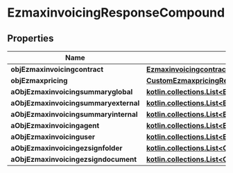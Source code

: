 
# EzmaxinvoicingResponseCompound

## Properties
| Name | Type | Description | Notes |
| ------------ | ------------- | ------------- | ------------- |
| **objEzmaxinvoicingcontract** | [**EzmaxinvoicingcontractResponseCompound**](EzmaxinvoicingcontractResponseCompound.md) |  |  |
| **objEzmaxpricing** | [**CustomEzmaxpricingResponse**](CustomEzmaxpricingResponse.md) |  |  |
| **aObjEzmaxinvoicingsummaryglobal** | [**kotlin.collections.List&lt;EzmaxinvoicingsummaryglobalResponseCompound&gt;**](EzmaxinvoicingsummaryglobalResponseCompound.md) |  |  |
| **aObjEzmaxinvoicingsummaryexternal** | [**kotlin.collections.List&lt;EzmaxinvoicingsummaryexternalResponseCompound&gt;**](EzmaxinvoicingsummaryexternalResponseCompound.md) |  |  |
| **aObjEzmaxinvoicingsummaryinternal** | [**kotlin.collections.List&lt;EzmaxinvoicingsummaryinternalResponseCompound&gt;**](EzmaxinvoicingsummaryinternalResponseCompound.md) |  |  |
| **aObjEzmaxinvoicingagent** | [**kotlin.collections.List&lt;EzmaxinvoicingagentResponseCompound&gt;**](EzmaxinvoicingagentResponseCompound.md) |  |  |
| **aObjEzmaxinvoicinguser** | [**kotlin.collections.List&lt;EzmaxinvoicinguserResponseCompound&gt;**](EzmaxinvoicinguserResponseCompound.md) |  |  |
| **aObjEzmaxinvoicingezsignfolder** | [**kotlin.collections.List&lt;CustomEzmaxinvoicingEzsignfolderResponse&gt;**](kotlin.Any.md) |  |  |
| **aObjEzmaxinvoicingezsigndocument** | [**kotlin.collections.List&lt;CustomEzmaxinvoicingEzsigndocumentResponse&gt;**](kotlin.Any.md) |  |  |



